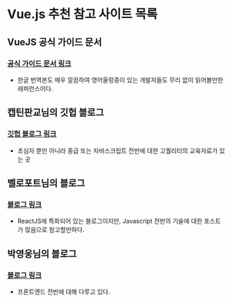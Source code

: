 # Vue.js 추천 참고 사이트 목록

## VueJS 공식 가이드 문서

### [공식 가이드 문서 링크](https://kr.vuejs.org/v2/guide/index.html)

- 한글 번역본도 매우 깔끔하여 영어울렁증이 있는 개발자들도 무리 없이 읽어볼만한 레퍼런스이다.



## 캡틴판교님의 깃헙 블로그

### [깃헙 블로그 링크](https://joshua1988.github.io/web-development/vuejs/vuejs-tutorial-for-beginner/)

- 초심자 뿐만 아니라 중급 또는 자바스크립트 전반에 대한 고퀄리티의 교육자료가 있는 곳



## 벨로포트님의 블로그

### [블로그 링크](https://velopert.com/category/dev-log/tech-log/vue-js)

- ReactJS에 특화되어 있는 블로그이지만, Javascript 전반의 기술에 대한 포스트가 많음으로 참고할만하다.



## 박영웅님의 블로그

### [블로그 링크](https://heropy.blog/2017/12/28/vuex-1-start/)

- 프론트엔드 전반에 대해 다루고 있다.

